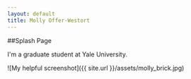 ```yaml
---
layout: default
title: Molly Offer-Westort
---
```

##Splash Page

I'm a graduate student at Yale University.

![My helpful screenshot]({{ site.url }}/assets/molly_brick.jpg)

